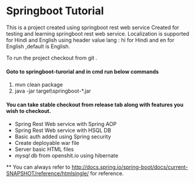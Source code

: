 # Springboot Tutorial

This is a project created using  springboot rest web service 
Created for testing and learning springboot rest web service.
Localization is supported for Hindi and English using header value lang : hi for Hindi and en for English ,default is English.


To run the project checkout from git .

#### Goto to springboot-turorial and in cmd run below commands 
1. mvn clean package
2. java -jar target\springboot-*.jar

#### You can take stable checkout from release tab along with features you wish to checkout.

+ Spring Rest Web service with Spring AOP
+ Spring Rest Web service with HSQL DB
+ Basic auth added using Spring security 
+ Create deployable war file
+ Server basic HTML files 
+ *mysql* db from openshit.io using hibernate 
 
 
 
 ** You can always refer to http://docs.spring.io/spring-boot/docs/current-SNAPSHOT/reference/htmlsingle/ for reference.
